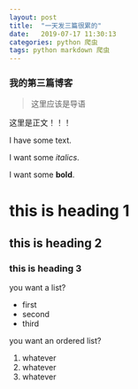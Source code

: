 ```yaml
---
layout: post
title:  "一天发三篇很累的"
date:   2019-07-17 11:30:13
categories: python 爬虫
tags: python markdown 爬虫
---
```


### 我的第三篇博客

> 这里应该是导语

这里是正文！！！

I have some text.

I want some _italics_.

I want some **bold**.

# this is heading 1

## this is heading 2

### this is heading 3

you want a list?
* first
* second
* third

you want an ordered list?
1. whatever
1. whatever
1. whatever